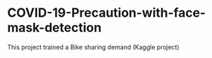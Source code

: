 # COVID-19-Precaution-with-face-mask-detection
This project trained a Bike sharing demand (Kaggle project)
